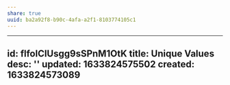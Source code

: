 ```yaml
---
share: true
uuid: ba2a92f8-b90c-4afa-a2f1-8103774105c1
---
```

---
id: flfolCIUsgg9sSPnM1OtK
title: Unique Values
desc: ''
updated: 1633824575502
created: 1633824573089
---

